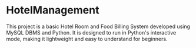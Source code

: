 # HotelManagement
This project is a basic Hotel Room and Food Billing System developed using MySQL DBMS and Python. It is designed to run in Python's interactive mode, making it lightweight and easy to understand for beginners.
